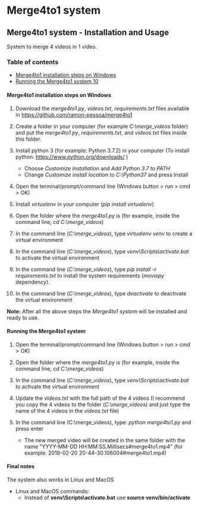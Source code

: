 Merge4to1 system
===========================

## Merge4to1 system - Installation and Usage

System to merge 4 videos in 1 video.

### Table of contents

* [Merge4to1 installation steps on Windows](#merge4to1-installation-steps-on-windows)
* [Running the Merge4to1 system 10](#running-the-merge4to1-system-10)

#### Merge4to1 installation steps on Windows

1. Download the *merge4to1.py*, *videos.txt*, *requirements.txt* files available in
https://github.com/ramon-pessoa/merge4to1

2. Create a folder in your computer (for example *C:\merge_videos* folder) and put
the *merge4to1.py*, *requirements.txt*, and *videos.txt* files inside this folder.

3. Install python 3 (for example: Python 3.7.2) in your computer (To install python:
https://www.python.org/downloads/ )

    * Choose *Customize installation* and *Add Python 3.7 to PATH*
    * Change *Customize install location* to *C:\Python37* and press Install

4. Open the terminal/prompt/command line (Windows button > run > cmd > OK)

5. Install *virtualenv* in your computer (*pip install virtualenv*)

6. Open the folder where the *merge4to1.py* is (for example, inside the command line,
*cd C:\merge_videos*)

7. In the command line (*C:\merge_videos*), type *virtualenv venv* to create a virtual environment

8. In the command line (*C:\merge_videos*), type *venv\Scripts\activate.bat* to activate
the virtual environment

9. In the command line (*C:\merge_videos*), type *pip install -r requirements.txt* to install
the system requirements (*moviepy* dependency).

10. In the command line (*C:\merge_videos*), type *deactivate* to deactivate the virtual
environment

**Note:** After all the above steps the *Merge4to1 system* will be installed and ready to use.

#### Running the Merge4to1 system

1. Open the terminal/prompt/command line (Windows button > run > cmd > OK)

2. Open the folder where the *merge4to1.py* is (for example, inside the command line, *cd
C:\merge_videos*)

3. In the command line (*C:\merge_videos*), type *venv\Scripts\activate.bat* to activate the
virtual environment

4. Update the *videos.txt* with the full path of the 4 videos (I recommend you copy the 4
videos to the folder (*C:\merge_videos*) and just type the name of the 4 videos in the
*videos.txt* file)

5. In the command line (C:\merge_videos), type: *python merge4to1.py* and press enter
    * The new merged video will be created in the same folder with the name
"YYYY-MM-DD HH:MM:SS.Millisecs#merge4to1.mp4" (for example: 2019-02-20
20-44-30.106004#merge4to1.mp4)

#### Final notes

The system also works in Linux and MacOS

* Linux and MacOS commands:
    * Instead of **venv\Scripts\activate.bat** use **source venv/bin/activate**